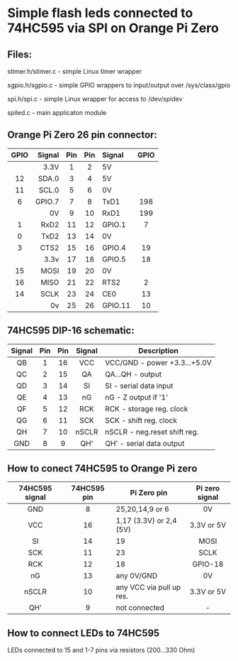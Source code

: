 Simple flash leds connected to 74HC595 via SPI on Orange Pi Zero
================================================================

## Files:

  stimer.h/stimer.c - simple Linux timer wrapper

  sgpio.h/sgpio.c - simple GPIO wrappers to input/output over /sys/class/gpio

  spi.h/spi.c - simple Linux wrapper for access to /dev/spidev

  spiled.c - main applicaton module

## Orange Pi Zero 26 pin connector:

 | GPIO | Signal |Pin |Pin | Signal  | GPIO |
 |:----:| ------:|:--:|:--:|:------- |:----:|
 |      |   3.3V |  1 | 2  | 5V      |      |
 |  12  |  SDA.0 |  3 | 4  | 5V      |      |
 |  11  |  SCL.0 |  5 | 6  | 0V      |      |
 |   6  | GPIO.7 |  7 | 8  | TxD1    | 198  |
 |      |     0V |  9 | 10 | RxD1    | 199  | 
 |   1  |   RxD2 | 11 | 12 | GPIO.1  | 7    |
 |   0  |   TxD2 | 13 | 14 | 0V      |      |
 |   3  |   CTS2 | 15 | 16 | GPIO.4  | 19   |
 |      |   3.3v | 17 | 18 | GPIO.5  | 18   |
 |  15  |   MOSI | 19 | 20 | 0V      |      |
 |  16  |   MISO | 21 | 22 | RTS2    | 2    |
 |  14  |   SCLK | 23 | 24 | CE0     | 13   |
 |      |     0v | 25 | 26 | GPIO.11 | 10   |

## 74HC595 DIP-16 schematic:

 | Signal | Pin | Pin | Signal |          Description           |
 |:------:|:---:|:---:|:------:| ------------------------------ |
 |   QB   |  1  | 16  |  VCC   | VCC/GND - power +3.3...+5.0V   |
 |   QC   |  2  | 15  |  QA    | QA...QH - output               |
 |   QD   |  3  | 14  |  SI    | SI      - serial data input    |
 |   QE   |  4  | 13  |  nG    | nG      - Z output if '1'      |
 |   QF   |  5  | 12  |  RCK   | RCK     - storage reg. clock   |
 |   QG   |  6  | 11  |  SCK   | SCK     - shift reg. clock     |
 |   QH   |  7  | 10  |  nSCLR | nSCLR   - neg.reset shift reg. |
 |   GND  |  8  |  9  |  QH'   | QH'     - serial data output   |

## How to conect 74HC595 to Orange Pi zero

 | 74HC595 signal | 74HC595 pin | Pi Zero pin              | Pi zero signal |
 |:--------------:|:-----------:| ------------------------ |:--------------:|
 |      GND       |      8      | 25,20,14,9 or 6          | 0V             |
 |      VCC       |     16      | 1,17 (3.3V) or 2,4 (5V)  | 3.3V or 5V     |
 |      SI        |     14      | 19                       | MOSI           |
 |      SCK       |     11      | 23                       | SCLK           |
 |      RCK       |     12      | 18                       | GPIO-18        |
 |      nG        |     13      | any 0V/GND               | 0V             |
 |      nSCLR     |     10      | any VCC via pull up res. | 3.3V or 5V     |
 |      QH'       |      9      | not connected            | -              |

## How to connect LEDs to 74HC595

 LEDs connected to 15 and 1-7 pins via resistors (200...330 Ohm)

